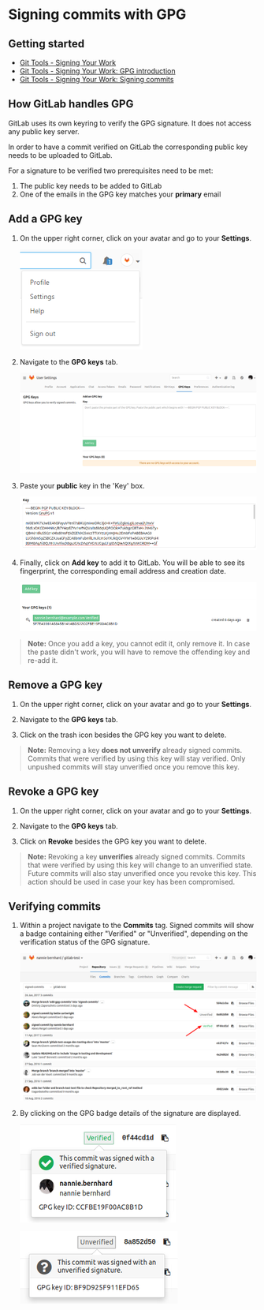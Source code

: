 # Signing commits with GPG

## Getting started

- [Git Tools - Signing Your Work](https://git-scm.com/book/en/v2/Git-Tools-Signing-Your-Work)
- [Git Tools - Signing Your Work: GPG introduction](https://git-scm.com/book/en/v2/Git-Tools-Signing-Your-Work#_gpg_introduction)
- [Git Tools - Signing Your Work: Signing commits](https://git-scm.com/book/en/v2/Git-Tools-Signing-Your-Work#_signing_commits)

## How GitLab handles GPG

GitLab uses its own keyring to verify the GPG signature. It does not access any
public key server.

In order to have a commit verified on GitLab the corresponding public key needs
to be uploaded to GitLab.

For a signature to be verified two prerequisites need to be met:

1. The public key needs to be added to GitLab
1. One of the emails in the GPG key matches your **primary** email

## Add a GPG key

1. On the upper right corner, click on your avatar and go to your **Settings**.

    ![Settings dropdown](../../../gitlab-basics/img/profile_settings.png)

1. Navigate to the **GPG keys** tab.

    ![GPG Keys](img/profile_settings_gpg_keys.png)

1. Paste your **public** key in the 'Key' box.

    ![Paste GPG public key](img/profile_settings_gpg_keys_paste_pub.png)

1. Finally, click on **Add key** to add it to GitLab. You will be able to see
   its fingerprint, the corresponding email address and creation date.

    ![GPG key single page](img/profile_settings_gpg_keys_single_key.png)

>**Note:**
Once you add a key, you cannot edit it, only remove it. In case the paste
didn't work, you will have to remove the offending key and re-add it.

## Remove a GPG key

1. On the upper right corner, click on your avatar and go to your **Settings**.

1. Navigate to the **GPG keys** tab.

1. Click on the trash icon besides the GPG key you want to delete.

>**Note:**
Removing a key **does not unverify** already signed commits. Commits that were
verified by using this key will stay verified. Only unpushed commits will stay
unverified once you remove this key.

## Revoke a GPG key

1. On the upper right corner, click on your avatar and go to your **Settings**.

1. Navigate to the **GPG keys** tab.

1. Click on **Revoke** besides the GPG key you want to delete.

>**Note:**
Revoking a key **unverifies** already signed commits. Commits that were
verified by using this key will change to an unverified state. Future commits
will also stay unverified once you revoke this key. This action should be used
in case your key has been compromised.

## Verifying commits

1. Within a project navigate to the **Commits** tag. Signed commits will show a
   badge containing either "Verified" or "Unverified", depending on the
   verification status of the GPG signature.

    ![Signed and unsigned commits](img/project_signed_and_unsigned_commits.png)

1. By clicking on the GPG badge details of the signature are displayed.

    ![Signed commit with verified signature](img/project_signed_commit_verified_signature.png)

    ![Signed commit with verified signature](img/project_signed_commit_unverified_signature.png)
